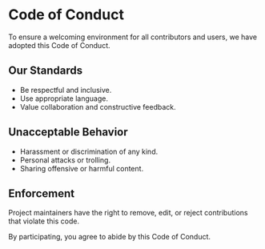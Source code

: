 # Code of Conduct

To ensure a welcoming environment for all contributors and users, we have adopted this Code of Conduct.

## Our Standards
- Be respectful and inclusive.  
- Use appropriate language.  
- Value collaboration and constructive feedback.

## Unacceptable Behavior
- Harassment or discrimination of any kind.  
- Personal attacks or trolling.  
- Sharing offensive or harmful content.

## Enforcement
Project maintainers have the right to remove, edit, or reject contributions that violate this code.

By participating, you agree to abide by this Code of Conduct.
